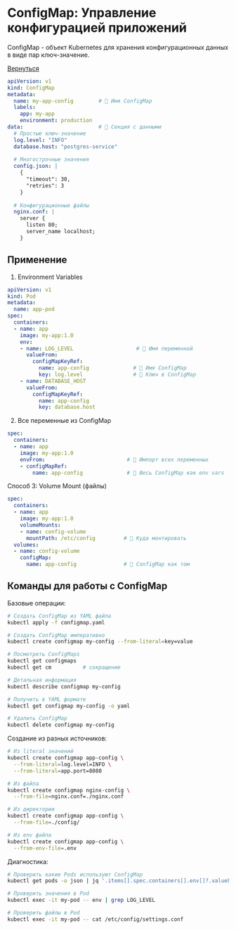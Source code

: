 # ConfigMap: Управление конфигурацией приложений

ConfigMap - объект Kubernetes для хранения конфигурационных данных в виде пар ключ-значение.

[Вернуться](./README.md)

```yaml
apiVersion: v1
kind: ConfigMap
metadata:
  name: my-app-config        # 🔹 Имя ConfigMap
  labels:
    app: my-app
    environment: production
data:                        # 🔹 Секция с данными
  # Простые ключ-значение
  log.level: "INFO"
  database.host: "postgres-service"
  
  # Многострочные значения
  config.json: |
    {
      "timeout": 30,
      "retries": 3
    }
  
  # Конфигурационные файлы
  nginx.conf: |
    server {
      listen 80;
      server_name localhost;
    }
```
## Применение
1. Environment Variables
```yaml
apiVersion: v1
kind: Pod
metadata:
  name: app-pod
spec:
  containers:
  - name: app
    image: my-app:1.0
    env:
    - name: LOG_LEVEL                    # 🔹 Имя переменной
      valueFrom:
        configMapKeyRef:
          name: app-config              # 🔹 Имя ConfigMap
          key: log.level                # 🔹 Ключ в ConfigMap
    - name: DATABASE_HOST
      valueFrom:
        configMapKeyRef:
          name: app-config
          key: database.host
```
2. Все переменные из ConfigMap
```yaml
spec:
  containers:
  - name: app
    image: my-app:1.0
    envFrom:                          # 🔹 Импорт всех переменных
    - configMapRef:
        name: app-config              # 🔹 Весь ConfigMap как env vars
```
Способ 3: Volume Mount (файлы)
```yaml
spec:
  containers:
  - name: app
    image: my-app:1.0
    volumeMounts:
    - name: config-volume
      mountPath: /etc/config         # 🔹 Куда монтировать
  volumes:
  - name: config-volume
    configMap:
      name: app-config               # 🔹 ConfigMap как том
```

## Команды для работы с ConfigMap
Базовые операции:
```bash
# Создать ConfigMap из YAML файла
kubectl apply -f configmap.yaml

# Создать ConfigMap императивно
kubectl create configmap my-config --from-literal=key=value

# Посмотреть ConfigMaps
kubectl get configmaps
kubectl get cm          # сокращение

# Детальная информация
kubectl describe configmap my-config

# Получить в YAML формате
kubectl get configmap my-config -o yaml

# Удалить ConfigMap
kubectl delete configmap my-config
```
Создание из разных источников:

```bash
# Из literal значений
kubectl create configmap app-config \
  --from-literal=log.level=INFO \
  --from-literal=app.port=8080

# Из файла
kubectl create configmap nginx-config \
  --from-file=nginx.conf=./nginx.conf

# Из директории
kubectl create configmap app-config \
  --from-file=./config/

# Из env файла
kubectl create configmap app-config \
  --from-env-file=.env
````
Диагностика:
```bash
# Проверить какие Pods используют ConfigMap
kubectl get pods -o json | jq '.items[].spec.containers[].env[]?.valueFrom.configMapKeyRef?.name' | grep -v null

# Проверить значения в Pod
kubectl exec -it my-pod -- env | grep LOG_LEVEL

# Проверить файлы в Pod
kubectl exec -it my-pod -- cat /etc/config/settings.conf
```